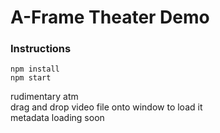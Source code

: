 # A-Frame Theater Demo

### Instructions
```
npm install
npm start
```

rudimentary atm  
drag and drop video file onto window to load it  
metadata loading soon  
